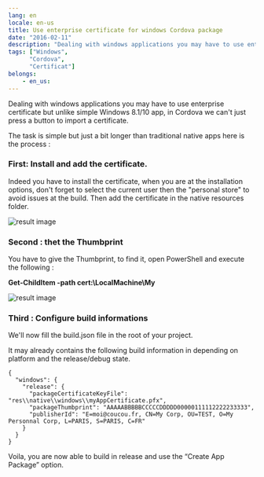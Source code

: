 ```yaml
---
lang: en
locale: en-us
title: Use enterprise certificate for windows Cordova package
date: "2016-02-11"
description: "Dealing with windows applications you may have to use enterprise certificate but unlike simple Windows 8.1/10 app, in Cordova we can't just press a button to import a certificate..."
tags: ["Windows",
      "Cordova",
      "Certificat"]
belongs: 
	- en_us: 
---
```

Dealing with windows applications you may have to use enterprise certificate but unlike simple Windows 8.1/10 app, in Cordova we can't just press a button to import a certificate.

The task is simple but just a bit longer than traditional native apps here is the process :

### First: Install and add the certificate.

Indeed you have to install the certificate, when you are at the installation options, don't forget to select the current user then the "personal store" to avoid issues at the build. Then add the certificate in the native resources folder.

![result image](/images/cert_6B272457.png)

### Second : thet the Thumbprint

You have to give the Thumbprint, to find it, open PowerShell and execute the following :

**Get-ChildItem -path cert:\LocalMachine\My**

![result image](/images/cert_6717AA8B.png)

### Third : Configure build informations


We'll now fill the build.json file in the root of your project.

It may already contains the following build information in depending on platform and the release/debug state.

```batch
{
  "windows": {
    "release": {
      "packageCertificateKeyFile": "res\\native\\windows\\myAppCertificate.pfx",
      "packageThumbprint": "AAAAABBBBBCCCCCDDDDD00000111112222233333",
      "publisherId": "E=moi@coucou.fr, CN=My Corp, OU=TEST, O=My Personnal Corp, L=PARIS, S=PARIS, C=FR"
    }
  }
}
```

Voila, you are now able to build in release and use the “Create App Package” option.